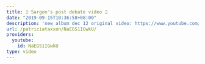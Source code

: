 ```yaml
---
title: ♫ Sargon's post debate video ♫
date: "2019-09-15T10:36:58+08:00"
description: 'new album dec 12 original video: https://www.youtube.com/watch?v=JlBqt_Q089U'
url: /patriciataxxon/NaEGS1IGwkU/
providers:
  youtube:
    id: NaEGS1IGwkU
type: video
---
```

